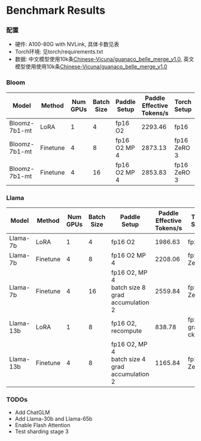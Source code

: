 # Benchmark Results

### 配置

- 硬件: A100-80G with NVLink, 具体卡数见表
- Torch环境: 见torch/requirements.txt
- 数据: 中文模型使用10k条[Chinese-Vicuna/guanaco_belle_merge_v1.0](https://huggingface.co/datasets/Chinese-Vicuna/guanaco_belle_merge_v1.0), 英文模型使用使用10k条[Chinese-Vicuna/guanaco_belle_merge_v1.0](https://huggingface.co/datasets/Chinese-Vicuna/guanaco_belle_merge_v1.0)

### Bloom

| Model         | Method   | Num GPUs | Batch Size | Paddle Setup | Paddle Effective Tokens/s | Torch Setup | Torch Effective Tokens/s | Speedup |
|---------------|----------|----------|------------|--------------|---------------------------|-------------|--------------------------|---------|
| Bloomz-7b1-mt | LoRA     | 1        | 4          | fp16 O2      | 2293.46                   | fp16        | 1736.92                  | +32%    |
| Bloomz-7b1-mt | Finetune | 4        | 8          | fp16 O2 MP 4 | 2873.13                   | fp16 ZeRO 3 | 1634.58                  | +76%    |
| Bloomz-7b1-mt | Finetune | 4        | 16         | fp16 O2 MP 4 | 2853.83                   | fp16 ZeRO 3 | 2694.64                  | +6%     |


### Llama

| Model     | Method   | Num GPUs | Batch Size  | Paddle Setup | Paddle Effective Tokens/s | Torch Setup | Torch Effective Tokens/s | Speedup |
|-----------|----------|----------|-------------|--------------|---------------------------|-------------|--------------------------|---------|
| Llama-7b  | LoRA     | 1        | 4           | fp16 O2      |  1986.63                 | fp16        | 1589.27                  |  25%  |
| Llama-7b  | Finetune | 4        | 8           | fp16 O2 MP 4 |   2208.06                | fp16 ZeRO 3 |    1142.07          |  93%   |
| Llama-7b  | Finetune | 4        | 16          | fp16 O2, MP 4 <br> batch size 8 <br> grad accumulation 2 |   2559.84   | fp16 ZeRO 3 |     2171.99     |  18%   |
| Llama-13b | LoRA     | 1        | 8           | fp16 O2, recompute |  838.78             | fp16, gradient ckpt    |    674.51 | 24%   |
| Llama-13b | Finetune | 4        | 8           | fp16 O2, MP 4 <br> batch size 4 <br> grad accumulation 2 | 1165.84  | fp16 ZeRO 3 |    706.70          | 65% |

### TODOs

- Add ChatGLM
- Add Llama-30b and Llama-65b
- Enable Flash Attention
- Test sharding stage 3